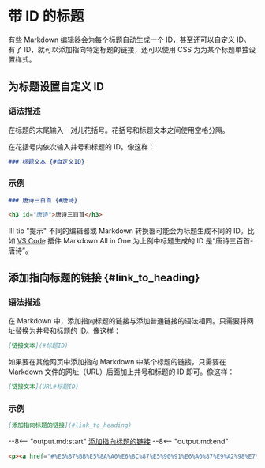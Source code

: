 # 带 ID 的标题

有些 Markdown 编辑器会为每个标题自动生成一个 ID，甚至还可以自定义 ID。有了 ID，就可以添加指向特定标题的链接，还可以使用 CSS 为为某个标题单独设置样式。

## 为标题设置自定义 ID

### 语法描述

在标题的末尾输入一对儿花括号。花括号和标题文本之间使用空格分隔。

在花括号内依次输入井号和标题的 ID。像这样：

```markdown
### 标题文本 {#自定义ID}
```

### 示例

```markdown
### 唐诗三百首 {#唐诗}
```

```html
<h3 id="唐诗">唐诗三百首</h3>
```

!!! tip "提示"
    不同的编辑器或 Markdown 转换器可能会为标题生成不同的 ID。比如 <abbr title="Visual Studio Code">VS Code</abbr> 插件 Markdown All in One 为上例中标题生成的 ID 是“唐诗三百首-唐诗”。

## 添加指向标题的链接 {#link_to_heading}

### 语法描述

在 Markdown 中，添加指向标题的链接与添加普通链接的语法相同。只需要将网址替换为井号和标题的 ID。像这样：

```markdown
[链接文本](#标题ID)
```

如果要在其他网页中添加指向 Markdown 中某个标题的链接，只需要在 Markdown 文件的网址（URL）后面加上井号和标题的 ID 即可。像这样：

```markdown
[链接文本](URL#标题ID)
```

### 示例

```markdown
[添加指向标题的链接](#link_to_heading)
```

--8<-- "output.md:start"
[添加指向标题的链接](#link_to_heading)
--8<-- "output.md:end"

```html
<p><a href="#%E6%B7%BB%E5%8A%A0%E6%8C%87%E5%90%91%E6%A0%87%E9%A2%98%E7%9A%84%E9%93%BE%E6%8E%A5">添加指向标题的链接</a></p>
```

